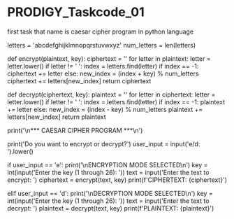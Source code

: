# PRODIGY_Taskcode_01

first task that name is caesar cipher program in python language

letters = 'abcdefghijklmnopqrstuvwxyz'
num_letters = len(letters)

def encrypt(plaintext, key):
    ciphertext = ''
    for letter in plaintext:
        letter = letter.lower()
        if letter != ' ':
            index = letters.find(letter)
            if index == -1:
                ciphertext += letter
            else:
                new_index = (index + key) % num_letters
                ciphertext += letters[new_index]
    return ciphertext

def decrypt(ciphertext, key):
    plaintext = ''
    for letter in ciphertext:
        letter = letter.lower()
        if letter != ' ':
            index = letters.find(letter)
            if index == -1:
                plaintext += letter
            else:
                new_index = (index - key) % num_letters
                plaintext += letters[new_index]
    return plaintext

print('\n*** CAESAR CIPHER PROGRAM ***\n')

print('Do you want to encrypt or decrypt?')
user_input = input('e/d: ').lower()

if user_input == 'e':
    print('\nENCRYPTION MODE SELECTED\n')
    key = int(input('Enter the key (1 through 26): '))
    text = input('Enter the text to encrypt: ')
    ciphertext = encrypt(text, key)
    print(f'CIPHERTEXT: {ciphertext}')

elif user_input == 'd':
    print('\nDECRYPTION MODE SELECTED\n')
    key = int(input('Enter the key (1 through 26): '))
    text = input('Enter the text to decrypt: ')
    plaintext = decrypt(text, key)
    print(f'PLAINTEXT: {plaintext}')
